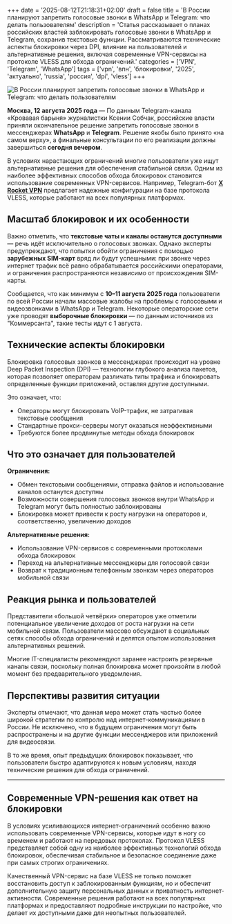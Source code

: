 +++
date = '2025-08-12T21:18:31+02:00'
draft = false
title = 'В России планируют запретить голосовые звонки в WhatsApp и Telegram: что делать пользователям'
description = 'Статья рассказывает о планах российских властей заблокировать голосовые звонки в WhatsApp и Telegram, сохранив текстовые функции. Рассматриваются технические аспекты блокировки через DPI, влияние на пользователей и альтернативные решения, включая современные VPN-сервисы на протоколе VLESS для обхода ограничений.'
categories = ['VPN', 'Telegram', 'WhatsApp']
tags = ['vpn', 'впн', 'блокировки', '2025', 'актуально', 'russia', 'россия', 'dpi', 'vless']
+++

![В России планируют запретить голосовые звонки в WhatsApp и Telegram: что делать пользователям](https://ladyfly-content.fra1.cdn.digitaloceanspaces.com/A39557EE-2186-4C9E-A4A4-A3E68CEDB68F.jpeg)

**Москва, 12 августа 2025 года** — По данным Telegram-канала «Кровавая барыня» журналистки Ксении Собчак, российские власти приняли окончательное решение запретить голосовые звонки в мессенджерах **WhatsApp** и **Telegram**. Решение якобы было принято «на самом верху», а финальные консультации по его реализации должны завершиться **сегодня вечером**.

В условиях нарастающих ограничений многие пользователи уже ищут альтернативные решения для обеспечения стабильной связи. Одним из наиболее эффективных способов обхода блокировок становится использование современных VPN-сервисов. Например, Telegram-бот **[X Rocket VPN](https://t.me/X_Rocket_VPN_bot?start=ref-b-9)** предлагает надежные конфигурации на базе протокола VLESS, которые работают на всех популярных платформах.

## Масштаб блокировок и их особенности

Важно отметить, что **текстовые чаты и каналы останутся доступными** — речь идёт исключительно о голосовых звонках. Однако эксперты предупреждают, что попытки обойти ограничения с помощью **зарубежных SIM-карт** вряд ли будут успешными: при звонке через интернет трафик всё равно обрабатывается российскими операторами, и ограничения распространяются независимо от происхождения SIM-карты.

Сообщается, что как минимум с **10–11 августа 2025 года** пользователи по всей России начали массовые жалобы на проблемы с голосовыми и видеозвонками в WhatsApp и Telegram. Некоторые операторские сети уже проводят **выборочные блокировки** — по данным источников из "Коммерсанта", такие тесты идут с 1 августа.

## Технические аспекты блокировки

Блокировка голосовых звонков в мессенджерах происходит на уровне Deep Packet Inspection (DPI) — технологии глубокого анализа пакетов, которая позволяет операторам различать типы трафика и блокировать определенные функции приложений, оставляя другие доступными.

Это означает, что:
- Операторы могут блокировать VoIP-трафик, не затрагивая текстовые сообщения
- Стандартные прокси-серверы могут оказаться неэффективными
- Требуются более продвинутые методы обхода блокировок

## Что это означает для пользователей

**Ограничения:**
- Обмен текстовыми сообщениями, отправка файлов и использование каналов останутся доступны
- Возможности совершения голосовых звонков внутри WhatsApp и Telegram могут быть полностью заблокированы
- Блокировка может привести к росту нагрузки на операторов и, соответственно, увеличению доходов

**Альтернативные решения:**
- Использование VPN-сервисов с современными протоколами обхода блокировок
- Переход на альтернативные мессенджеры для голосовой связи
- Возврат к традиционным телефонным звонкам через операторов мобильной связи

## Реакция рынка и пользователей

Представители «большой четвёрки» операторов уже отметили потенциальное увеличение доходов от роста нагрузки на сети мобильной связи. Пользователи массово обсуждают в социальных сетях способы обхода ограничений и делятся опытом использования альтернативных решений.

Многие IT-специалисты рекомендуют заранее настроить резервные каналы связи, поскольку полная блокировка может произойти в любой момент без предварительного уведомления.

## Перспективы развития ситуации

Эксперты отмечают, что данная мера может стать частью более широкой стратегии по контролю над интернет-коммуникациями в России. Не исключено, что в будущем ограничения могут быть распространены и на другие функции мессенджеров или приложений для видеосвязи.

В то же время, опыт предыдущих блокировок показывает, что пользователи быстро адаптируются к новым условиям, находя технические решения для обхода ограничений.

---

## Современные VPN-решения как ответ на блокировки

В условиях усиливающихся интернет-ограничений особенно важно использовать современные VPN-сервисы, которые идут в ногу со временем и работают на передовых протоколах. Протокол VLESS представляет собой одну из наиболее эффективных технологий обхода блокировок, обеспечивая стабильное и безопасное соединение даже при самых строгих ограничениях.

Качественный VPN-сервис на базе VLESS не только поможет восстановить доступ к заблокированным функциям, но и обеспечит дополнительную защиту персональных данных и приватность интернет-активности. Современные решения работают на всех популярных платформах и предоставляют подробные инструкции по настройке, что делает их доступными даже для неопытных пользователей.